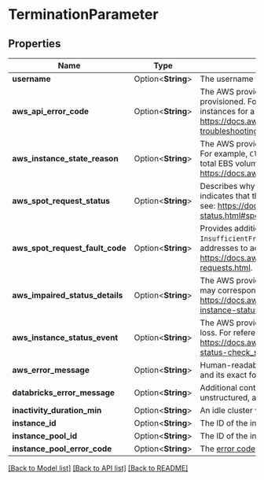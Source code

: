 # TerminationParameter

## Properties

Name | Type | Description | Notes
------------ | ------------- | ------------- | -------------
**username** | Option<**String**> | The username of the user who terminated the cluster. | [optional]
**aws_api_error_code** | Option<**String**> | The AWS provided error code describing why cluster nodes could not be provisioned. For example, `InstanceLimitExceeded` indicates that the limit of EC2 instances for a specific instance type has been exceeded. For reference, see: <https://docs.aws.amazon.com/AWSEC2/latest/APIReference/query-api-troubleshooting.html>. | [optional]
**aws_instance_state_reason** | Option<**String**> | The AWS provided state reason describing why the driver node was terminated. For example, `Client.VolumeLimitExceeded` indicates that the limit of EBS volumes or total EBS volume storage has been exceeded. For reference, see <https://docs.aws.amazon.com/AWSEC2/latest/APIReference/API_StateReason.html>. | [optional]
**aws_spot_request_status** | Option<**String**> | Describes why a spot request could not be fulfilled. For example, `price-too-low` indicates that the max price was lower than the current spot price. For reference, see: <https://docs.aws.amazon.com/AWSEC2/latest/UserGuide/spot-bid-status.html#spot-instance-bid-status-understand>. | [optional]
**aws_spot_request_fault_code** | Option<**String**> | Provides additional details when a spot request fails. For example `InsufficientFreeAddressesInSubnet` indicates the subnet does not have free IP addresses to accommodate the new instance. For reference, see <https://docs.aws.amazon.com/cli/latest/reference/ec2/describe-spot-instance-requests.html>. | [optional]
**aws_impaired_status_details** | Option<**String**> | The AWS provided status check which failed and induced a node loss. This status may correspond to a failed instance or system check. For reference, see <https://docs.aws.amazon.com/AWSEC2/latest/UserGuide/monitoring-system-instance-status-check.html>. | [optional]
**aws_instance_status_event** | Option<**String**> | The AWS provided scheduled event (for example reboot) which induced a node loss. For reference, see <https://docs.aws.amazon.com/AWSEC2/latest/UserGuide/monitoring-instances-status-check_sched.html>. | [optional]
**aws_error_message** | Option<**String**> | Human-readable context of various failures from AWS. This field is unstructured, and its exact format is subject to change. | [optional]
**databricks_error_message** | Option<**String**> | Additional context that may explain the reason for cluster termination. This field is unstructured, and its exact format is subject to change. | [optional]
**inactivity_duration_min** | Option<**String**> | An idle cluster was shut down after being inactive for this duration. | [optional]
**instance_id** | Option<**String**> | The ID of the instance that was hosting the Spark driver. | [optional]
**instance_pool_id** | Option<**String**> | The ID of the instance pool the cluster is using. | [optional]
**instance_pool_error_code** | Option<**String**> | The [error code](https://docs.databricks.com/dev-tools/api/latest/clusters.html#clusterterminationreasonpoolclusterterminationcode) for cluster failures specific to a pool. | [optional]

[[Back to Model list]](../README.md#documentation-for-models) [[Back to API list]](../README.md#documentation-for-api-endpoints) [[Back to README]](../README.md)


